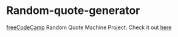# Random-quote-generator
<a href="https://freecodecamp.org">freeCodeCamp</a> Random Quote Machine Project.
Check it out <a href="https://bgopikrishna.github.io/Random-quote-generator/index.html">here</a>
